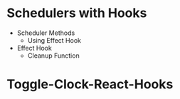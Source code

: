 # Schedulers with Hooks

- Scheduler Methods
  - Using Effect Hook
- Effect Hook
  - Cleanup Function
# Toggle-Clock-React-Hooks
